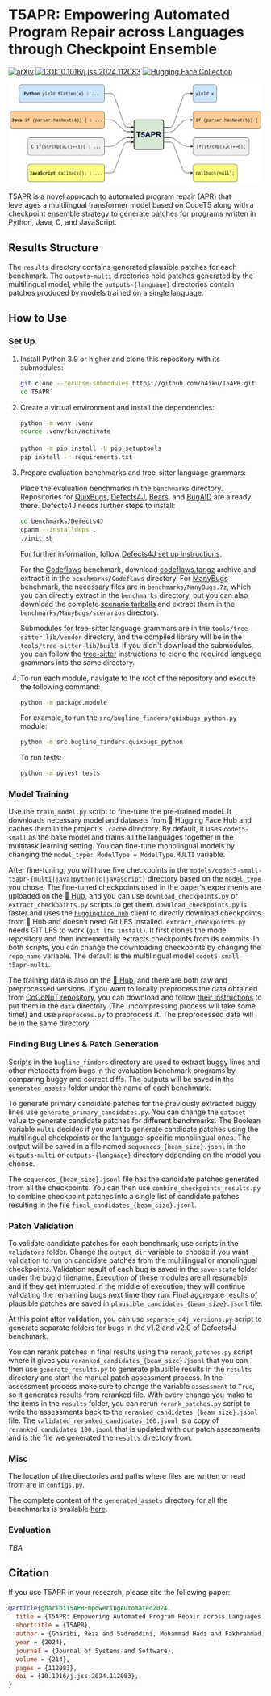 # T5APR: Empowering Automated Program Repair across Languages through Checkpoint Ensemble
[![arXiv](https://img.shields.io/badge/arXiv-2309.15742-b31b1b)](https://arxiv.org/abs/2309.15742)
[![DOI:10.1016/j.jss.2024.112083](https://img.shields.io/badge/DOI-10.1016/j.jss.2024.112083-0274b4)](https://doi.org/10.1016/j.jss.2024.112083)
[![Hugging Face Collection](https://img.shields.io/badge/🤗_Collection-Data_&_Model-ffd21e)](https://huggingface.co/collections/h4iku/t5apr-6514a09a8f20a8ccf7b07f5d)

![T5APR overview](T5APR.png)

T5APR is a novel approach to automated program repair (APR) that leverages a multilingual transformer model based on CodeT5 along with a checkpoint ensemble strategy to generate patches for programs written in Python, Java, C, and JavaScript.

## Results Structure

The ‍`results` directory contains generated plausible patches for each benchmark. The `outputs-multi` directories hold patches generated by the multilingual model, while the `outputs-{language}` directories contain patches produced by models trained on a single language.


## How to Use 

### Set Up

1. Install Python 3.9 or higher and clone this repository with its submodules:

    ```bash
    git clone --recurse-submodules https://github.com/h4iku/T5APR.git
    cd T5APR
    ```

2. Create a virtual environment and install the dependencies:

    ```bash
    python -m venv .venv
    source .venv/bin/activate

    python -m pip install -U pip setuptools
    pip install -r requirements.txt
    ```

3. Prepare evaluation benchmarks and tree-sitter language grammars:

    Place the evaluation benchmarks in the `benchmarks` directory. Repositories for [QuixBugs](https://github.com/jkoppel/QuixBugs), [Defects4J](https://github.com/rjust/defects4j/), [Bears](https://github.com/bears-bugs/bears-benchmark), and [BugAID](https://dl.acm.org/doi/abs/10.1145/2950290.2950308) are already there. Defects4J needs further steps to install:

    ```bash
    cd benchmarks/Defects4J
    cpanm --installdeps .
    ./init.sh
    ```
    For further information, follow [Defects4J set up instructions](https://github.com/rjust/defects4j/#setting-up-defects4j).

    For the [Codeflaws](https://codeflaws.github.io/) benchmark, download [codeflaws.tar.gz](http://www.comp.nus.edu.sg/%7Erelease/codeflaws/codeflaws.tar.gz) archive and extract it in the `benchmarks/Codeflaws` directory. For [ManyBugs](https://repairbenchmarks.cs.umass.edu/) benchmark, the necessary files are in `benchmarks/ManyBugs.7z`, which you can directly extract in the `benchmarks` directory, but you can also download the complete [scenario tarballs](https://repairbenchmarks.cs.umass.edu/ManyBugs/scenarios/) and extract them in the `benchmarks/ManyBugs/scenarios` directory.
    
    Submodules for tree-sitter language grammars are in the `tools/tree-sitter-lib/vendor` directory, and the compiled library will be in the `tools/tree-sitter-lib/build`. If you didn't download the submodules, you can follow the [tree-sitter](https://github.com/tree-sitter/py-tree-sitter) instructions to clone the required language grammars into the same directory.

4. To run each module, navigate to the root of the repository and execute the following command:

    ```bash
    python -m package.module
    ```

    For example, to run the `src/bugline_finders/quixbugs_python.py` module:

    ```bash
    python -m src.bugline_finders.quixbugs_python
    ```

    To run tests:

    ```bash
    python -m pytest tests
    ```


### Model Training

Use the `train_model.py` script to fine-tune the pre-trained model. It downloads necessary model and datasets from 🤗 Hugging Face Hub and caches them in the project's `.cache` directory. By default, it uses `codet5-small` as the base model and trains all the languages together in the multitask learning setting. You can fine-tune monolingual models by changing the `model_type: ModelType = ModelType.MULTI` variable.

After fine-tuning, you will have five checkpoints in the `models/codet5-small-t5apr-{multi|java|python|c|javascript}` directory based on the `model_type` you chose. The fine-tuned checkpoints used in the paper's experiments are uploaded on the [🤗 Hub](https://huggingface.co/collections/h4iku/t5apr-6514a09a8f20a8ccf7b07f5d), and you can use `download_checkpoints.py` or `extract_checkpoints.py` scripts to get them. `download_checkpoints.py` is faster and uses the [`huggingface_hub`](https://github.com/huggingface/huggingface_hub) client to directly download checkpoints from 🤗 Hub and doesn't need Git LFS installed. `extract_checkpoints.py` needs GIT LFS to work (`git lfs install`). It first clones the model repository and then incrementally extracts checkpoints from its commits. In both scripts, you can change the downloading checkpoints by changing the `repo_name` variable. The default is the multilingual model `codet5-small-t5apr-multi`.

The training data is also on the [🤗 Hub](https://huggingface.co/collections/h4iku/t5apr-6514a09a8f20a8ccf7b07f5d), and there are both raw and preprocessed versions. If you want to locally preprocess the data obtained from [CoCoNuT repository](https://github.com/lin-tan/CoCoNut-Artifact/releases/tag/training_data_1.0.0), you can download and follow [their instructions](https://github.com/lin-tan/CoCoNut-Artifact/releases/download/training_data_1.0.0/readme.md) to put them in the `data` directory (The uncompressing process will take some time!) and use `preprocess.py` to preprocess it. The preprocessed data will be in the same directory.


### Finding Bug Lines & Patch Generation

Scripts in the `bugline_finders` directory are used to extract buggy lines and other metadata from bugs in the evaluation benchmark programs by comparing buggy and correct diffs. The outputs will be saved in the `generated_assets` folder under the name of each benchmark.

To generate primary candidate patches for the previously extracted buggy lines use `generate_primary_candidates.py`. You can change the `dataset` value to generate candidate patches for different benchmarks. The Boolean variable `multi` decides if you want to generate candidate patches using the multilingual checkpoints or the language-specific monolingual ones. The output will be saved in a file named `sequences_{beam_size}.jsonl` in the `outputs-multi` or `outputs-{language}` directory depending on the model you choose.

The `sequences_{beam_size}.jsonl` file has the candidate patches generated from all the checkpoints. You can then use `combine_checkpoints_results.py` to combine checkpoint patches into a single list of candidate patches resulting in the file `final_candidates_{beam_size}.jsonl`.


### Patch Validation

To validate candidate patches for each benchmark, use scripts in the `validators` folder. Change the `output_dir` variable to choose if you want validation to run on candidate patches from the multilingual or monolingual checkpoints. Validation result of each bug is saved in the `save-state` folder under the bugid filename. Execution of these modules are all resumable, and if they get interrupted in the middle of execution, they will continue validating the remaining bugs next time they run. Final aggregate results of plausible patches are saved in `plausible_candidates_{beam_size}.jsonl` file.

At this point after validation, you can use `separate_d4j_versions.py` script to generate separate folders for bugs in the v1.2 and v2.0 of Defects4J benchmark.

You can rerank patches in final results using the `rerank_patches.py` script where it gives you `reranked_candidates_{beam_size}.jsonl` that you can then use `generate_results.py` to generate plausible results in the `results` directory and start the manual patch assessment process. In the assessment process make sure to change the variable `assessment` to `True`, so it generates results from reranked file. With every change you make to the items in the `results` folder, you can rerun `rerank_patches.py` script to write the assessments back to the `reranked_candidates_{beam_size}.jsonl` file. The `validated_reranked_candidates_100.jsonl` is a copy of `reranked_candidates_100.jsonl` that is updated with our patch assessments and is the file we generated the `results` directory from.


### Misc

The location of the directories and paths where files are written or read from are in `configs.py`.

The complete content of the `generated_assets` directory for all the benchmarks is available [here](https://mega.nz/file/VE8xgbCL#7A0755iOptQonLbQYwnJ2Tw83XBsHq0UiFiJfT-_EcE).


### Evaluation
*TBA*


## Citation

If you use T5APR in your research, please cite the following paper:

```bibtex
@article{gharibiT5APREmpoweringAutomated2024,
  title = {T5APR: Empowering Automated Program Repair across Languages through Checkpoint Ensemble},
  shorttitle = {T5APR},
  author = {Gharibi, Reza and Sadreddini, Mohammad Hadi and Fakhrahmad, Seyed Mostafa},
  year = {2024},
  journal = {Journal of Systems and Software},
  volume = {214},
  pages = {112083},
  doi = {10.1016/j.jss.2024.112083},
}
```